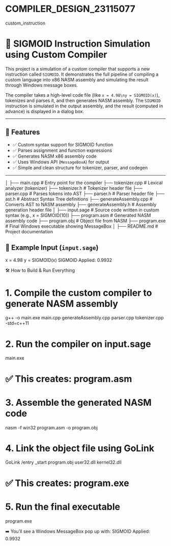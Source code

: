 # COMPILER_DESIGN_23115077
custom_instruction 
# 🧠 SIGMOID Instruction Simulation using Custom Compiler

This project is a simulation of a custom compiler that supports a new instruction called `SIGMOID`. It demonstrates the full pipeline of compiling a custom language into x86 NASM assembly and simulating the result through Windows message boxes.

The compiler takes a high-level code file (like `x = 4.98\ny = SIGMOID(x)`), tokenizes and parses it, and then generates NASM assembly. The `SIGMOID` instruction is simulated in the output assembly, and the result (computed in advance) is displayed in a dialog box.

---

## 🚀 Features

- ✅ Custom syntax support for SIGMOID function
- ✅ Parses assignment and function expressions
- ✅ Generates NASM x86 assembly code
- ✅ Uses Windows API (`MessageBoxA`) for output
- ✅ Simple and clean structure for tokenizer, parser, and codegen

---

│ ├── main.cpp # Entry point for the compiler ├── tokenizer.cpp # Lexical analyzer (tokenizer) ├── tokenizer.h # Tokenizer header file ├── parser.cpp # Parses tokens into AST ├── parser.h # Parser header file ├── ast.h # Abstract Syntax Tree definitions ├── generateAssembly.cpp # Converts AST to NASM assembly ├── generateAssembly.h # Assembly generation header file │ ├── input.sage # Source code written in custom syntax (e.g., x = SIGMOID(10)) ├── program.asm # Generated NASM assembly code ├── program.obj # Object file from NASM ├── program.exe # Final Windows executable showing MessageBox │ ├── README.md # Project documentation

## 📄 Example Input (`input.sage`)


x = 4.98
y = SIGMOID(x)
SIGMOID Applied: 0.9932


🛠️ How to Build & Run Everything
# 1. Compile the custom compiler to generate NASM assembly
g++ -o main.exe main.cpp generateAssembly.cpp parser.cpp tokenizer.cpp -std=c++11

# 2. Run the compiler on input.sage
main.exe

# ✅ This creates: program.asm

# 3. Assemble the generated NASM code
nasm -f win32 program.asm -o program.obj

# 4. Link the object file using GoLink
GoLink /entry _start program.obj user32.dll kernel32.dll

# ✅ This creates: program.exe

# 5. Run the final executable
program.exe

➡️ You’ll see a Windows MessageBox pop up with:
SIGMOID Applied: 0.9932

